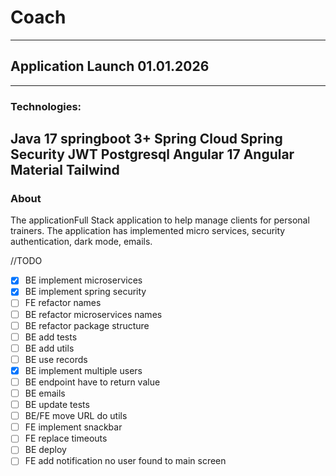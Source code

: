 # Coach

---
## Application Launch 01.01.2026
---
### Technologies:
Java 17
springboot 3+
Spring Cloud
Spring Security JWT
Postgresql
Angular 17
Angular Material
Tailwind
---
### About
The applicationFull Stack application to help manage clients for personal trainers. The application has implemented micro services, security authentication, dark mode, emails.

//TODO 
- [x] BE implement microservices
- [x] BE implement spring security
- [ ] FE refactor names
- [ ] BE refactor microservices names
- [ ] BE refactor package structure
- [ ] BE add tests
- [ ] BE add utils
- [ ] BE use records
- [x] BE implement multiple users
- [ ] BE endpoint have to return value
- [ ] BE emails
- [ ] BE update tests
- [ ] BE/FE move URL do utils
- [ ] FE implement snackbar
- [ ] FE replace timeouts
- [ ] BE deploy
- [ ] FE add notification no user found to main screen
